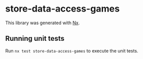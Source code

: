# store-data-access-games

This library was generated with [Nx](https://nx.dev).

## Running unit tests

Run `nx test store-data-access-games` to execute the unit tests.
